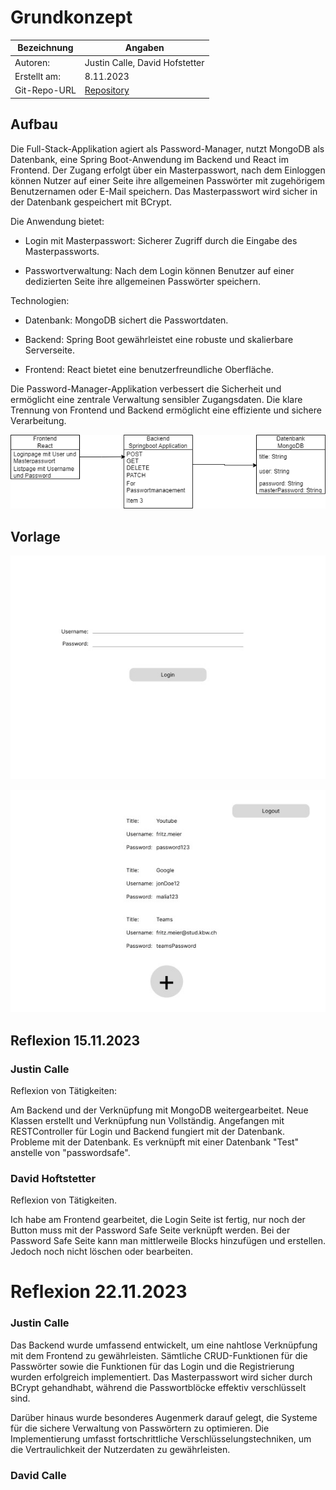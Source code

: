 # Grundkonzept

| Bezeichnung    | Angaben        |
| -------------- | ---------------|
| Autoren:         | Justin Calle, David Hofstetter   |
| Erstellt am:   | 8.11.2023      |
| Git-Repo-URL   | [Repository](https://github.com/justindavidcalle/multimediaprojekt) |

## Aufbau
Die Full-Stack-Applikation agiert als Password-Manager, nutzt MongoDB als Datenbank, eine Spring Boot-Anwendung im Backend und React im Frontend. Der Zugang erfolgt über ein Masterpasswort, nach dem Einloggen können Nutzer auf einer Seite ihre allgemeinen Passwörter mit zugehörigem Benutzernamen oder E-Mail speichern. Das Masterpasswort wird sicher in der Datenbank gespeichert mit BCrypt.

Die Anwendung bietet:

* Login mit Masterpasswort: Sicherer Zugriff durch die Eingabe des Masterpassworts.

* Passwortverwaltung: Nach dem Login können Benutzer auf einer dedizierten Seite ihre allgemeinen Passwörter speichern.

Technologien:

* Datenbank: MongoDB sichert die Passwortdaten.

* Backend: Spring Boot gewährleistet eine robuste und skalierbare Serverseite.

* Frontend: React bietet eine benutzerfreundliche Oberfläche.

Die Password-Manager-Applikation verbessert die Sicherheit und ermöglicht eine zentrale Verwaltung sensibler Zugangsdaten. Die klare Trennung von Frontend und Backend ermöglicht eine effiziente und sichere Verarbeitung.

![Aufbau](/images/Template-Grundaufbau.png)


## Vorlage 

![VorlageLoginpage](/images/Template-Loginpage.jpg)

![VorlageManagement](/images/Template-Management.jpg)

## Reflexion 15.11.2023

### Justin Calle

Reflexion von Tätigkeiten:

Am Backend und der Verknüpfung mit MongoDB weitergearbeitet. Neue Klassen erstellt und Verknüpfung nun Vollständig. Angefangen mit RESTController für Login und Backend fungiert mit der Datenbank. Probleme mit der Datenbank. Es verknüpft mit einer Datenbank "Test" anstelle von "passwordsafe".

### David Hoftstetter


Reflexion von Tätigkeiten.

Ich habe am Frontend gearbeitet, die Login Seite ist fertig, nur noch der Button muss mit der Password Safe Seite verknüpft werden. Bei der Password Safe Seite kann man mittlerweile Blocks hinzufügen und erstellen. Jedoch noch nicht löschen oder bearbeiten.

# Reflexion 22.11.2023

### Justin Calle


Das Backend wurde umfassend entwickelt, um eine nahtlose Verknüpfung mit dem Frontend zu gewährleisten. Sämtliche CRUD-Funktionen für die Passwörter sowie die Funktionen für das Login und die Registrierung wurden erfolgreich implementiert. Das Masterpasswort wird sicher durch BCrypt gehandhabt, während die Passwortblöcke effektiv verschlüsselt sind.

Darüber hinaus wurde besonderes Augenmerk darauf gelegt, die Systeme für die sichere Verwaltung von Passwörtern zu optimieren. Die Implementierung umfasst fortschrittliche Verschlüsselungstechniken, um die Vertraulichkeit der Nutzerdaten zu gewährleisten.


### David Calle


